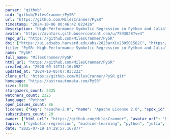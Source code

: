 ```yaml
---
parser: "github"
uid: "github/MilesCranmer/PySR"
url: "https://github.com/MilesCranmer/PySR"
timestamp: "2024-10-06 00:46:42.822426"
description: "High-Performance Symbolic Regression in Python and Julia"
avatar: "https://avatars.githubusercontent.com/u/7593028?v=4"
repo_url: "https://github.com/MilesCranmer/PySR"
doi: ["https://ui.adsabs.harvard.edu/abs/2023arXiv230501582C", "https://ui.adsabs.harvard.edu/abs/2024ascl.soft09018C/abstract"]
title: "PySR: High-Performance Symbolic Regression in Python and Julia"
name: "PySR"
full_name: "MilesCranmer/PySR"
html_url: "https://github.com/MilesCranmer/PySR"
created_at: "2020-09-14T11:16:09Z"
updated_at: "2024-10-05T07:03:23Z"
clone_url: "https://github.com/MilesCranmer/PySR.git"
homepage: "https://astroautomata.com/PySR"
size: 5108
stargazers_count: 2325
watchers_count: 2325
language: "Python"
open_issues_count: 86
license: {"key": "apache-2.0", "name": "Apache License 2.0", "spdx_id": "Apache-2.0", "url": "https://api.github.com/licenses/apache-2.0", "node_id": "MDc6TGljZW5zZTI="}
subscribers_count: 29
owner: {"html_url": "https://github.com/MilesCranmer", "avatar_url": "https://avatars.githubusercontent.com/u/7593028?v=4", "login": "MilesCranmer", "type": "User"}
topics: ["symbolic-regression", "machine-learning", "python", "julia", "genetic-algorithm", "automl", "interpretable-ml", "data-science", "explainable-ai", "scikit-learn", "symbolic", "algorithm", "distributed-systems", "evolutionary-algorithms", "equation-discovery"]
date: "2025-07-19 14:29:57.167877"
---
```

